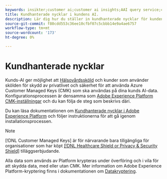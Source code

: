 ```yaml
---
keywords: insikter;customer ai;customer ai insights;AAI query service;customer ai queries;customer ai scores; kundhanterade nycklar i CAI
title: Kundhanterade nycklar i kundens AI.
description: Lär dig hur du ställer in kundhanterade nycklar för kundens AI.
source-git-commit: f80cdd553c36ee10cfbf07c5cbbb14e9a4ae6757
workflow-type: tm+mt
source-wordcount: '173'
ht-degree: 0%

---
```


# Kundhanterade nycklar

Kunds-AI ger möjlighet att [Hälsovårdssköld](https://www.adobe.com/trust/compliance/hipaa-ready.html) och kunder som använder skölden för skydd av privatlivet och säkerhet för att använda Azure Customer Managed Keys (CMK) som ska användas på dina kunds AI-data. Konfigurationsprocessen är densamma som [Adobe Experience Platform CMK-inställningar](../../../landing/governance-privacy-security/customer-managed-keys.md) och du kan följa de steg som beskrivs däri.

Du kan läsa dokumentationen om [Kundhanterade nycklar i Adobe Experience Platform](../../../landing/governance-privacy-security/encryption.md) och följer instruktionerna för att gå igenom installationsprocessen.

>[!NOTE]
>
>[!DNL Customer Managed Keys] är för närvarande bara tillgängliga för organisationer som har köpt [[!DNL Healthcare Shield or Privacy & Security Shield]](https://experienceleague.adobe.com/docs/blueprints-learn/architecture/vertical-blueprints/healthcare-vertical.html%3Flang%3Den) tilläggserbjudande.

Alla data som används av Platform krypteras under överföring och i vila för att skydda data, med eller utan CMK. Mer information om Adobe Experience Platform-kryptering finns i dokumentationen om [Datakryptering](../../../landing/governance-privacy-security/encryption.md).